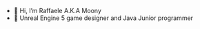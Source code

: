 - 👋 Hi, I’m Raffaele A.K.A Moony 
- 🌱 Unreal Engine 5 game designer and Java Junior programmer
<!---

